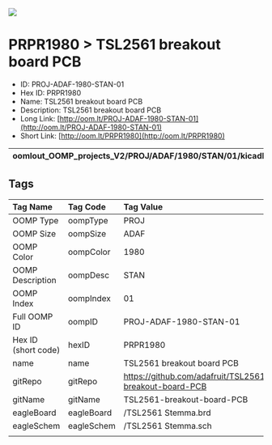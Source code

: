 


  
![][im]
# PRPR1980 > TSL2561 breakout board PCB

- ID: PROJ-ADAF-1980-STAN-01
- Hex ID: PRPR1980
- Name: TSL2561 breakout board PCB
- Description: TSL2561 breakout board PCB
- Long Link: [http://oom.lt/PROJ-ADAF-1980-STAN-01](http://oom.lt/PROJ-ADAF-1980-STAN-01)
- Short Link: [http://oom.lt/PRPR1980](http://oom.lt/PRPR1980)
  

|oomlout_OOMP_projects_V2/PROJ/ADAF/1980/STAN/01/kicadPcb3dFront.png|oomlout_OOMP_projects_V2/PROJ/ADAF/1980/STAN/01/kicadPcb3dBack.png|oomlout_OOMP_projects_V2/PROJ/ADAF/1980/STAN/01/kicadPcb3d.png||
| :---: | :---: | :---: | :---: |

## Tags
  

|Tag Name|Tag Code|Tag Value|
| :--- | :--- | :--- |
|OOMP Type|oompType|PROJ|
|OOMP Size|oompSize|ADAF|
|OOMP Color|oompColor|1980|
|OOMP Description|oompDesc|STAN|
|OOMP Index|oompIndex|01|
|Full OOMP ID|oompID|PROJ-ADAF-1980-STAN-01|
|Hex ID (short code)|hexID|PRPR1980|
|name|name|TSL2561 breakout board PCB|
|gitRepo|gitRepo|https://github.com/adafruit/TSL2561-breakout-board-PCB|
|gitName|gitName|TSL2561-breakout-board-PCB|
|eagleBoard|eagleBoard|/TSL2561 Stemma.brd|
|eagleSchem|eagleSchem|/TSL2561 Stemma.sch|
||||



[im]: PROJ/ADAF/1980/STAN/01/kicadPcb3d_450.png
